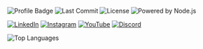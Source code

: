 ![Profile Badge](https://img.shields.io/badge/Profile-Active-green)
![Last Commit](https://img.shields.io/github/last-commit/tomass-sousa/Cyberia-Trading-Indicator)
![License](https://img.shields.io/badge/license-MIT-blueviolet)
![Powered by Node.js](https://img.shields.io/badge/Powered%20by-Node.js-339933?logo=node.js&style=flat-square)

[![LinkedIn](https://img.shields.io/badge/LinkedIn-0077B5?logo=linkedin&style=flat-square&logoColor=white)](https://linkedin.com/in/tomass-sousa)
[![Instagram](https://img.shields.io/badge/Instagram-purple?logo=instagram&style=social)](https://instagram.com/tomass.sousa)
[![YouTube](https://img.shields.io/badge/YouTube-red?logo=youtube&style=social)](https://youtube.com/c/ToastAs)
[![Discord](https://img.shields.io/badge/Discord-7289DA?logo=discord&style=social)](https://discord.gg/Fbns3CK2vT)

![Top Languages](https://github-readme-stats.vercel.app/api/top-langs/?username=tomass-sousa&layout=compact)
